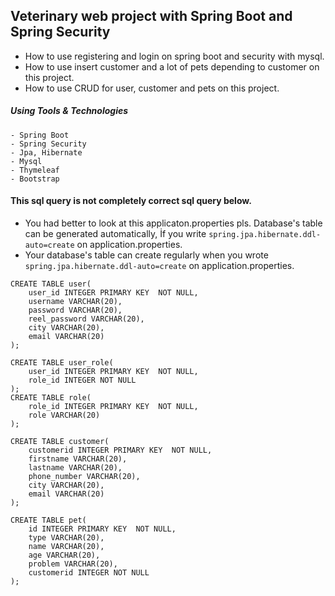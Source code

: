 ## Veterinary web project with Spring Boot and Spring Security
- How to use registering and login on spring boot and security with mysql.
- How to use insert customer and a lot of pets depending to customer on this project.
- How to use CRUD for user, customer and pets on this project.
##### Using Tools & Technologies
``` 
- Spring Boot
- Spring Security
- Jpa, Hibernate
- Mysql
- Thymeleaf
- Bootstrap
``` 
#### This sql query is not completely correct sql query below.
- You had better to look at this applicaton.properties pls. Database's table can be generated automatically, İf you write `spring.jpa.hibernate.ddl-auto=create` on application.properties.
- Your database's table can create regularly when you wrote `spring.jpa.hibernate.ddl-auto=create` on application.properties.
``` 
CREATE TABLE user(
    user_id INTEGER PRIMARY KEY  NOT NULL,
    username VARCHAR(20),
    password VARCHAR(20),
	reel_password VARCHAR(20),
    city VARCHAR(20),
    email VARCHAR(20)
);

CREATE TABLE user_role(
    user_id INTEGER PRIMARY KEY  NOT NULL,
    role_id INTEGER NOT NULL
);
CREATE TABLE role(
    role_id INTEGER PRIMARY KEY  NOT NULL,
    role VARCHAR(20)
);

CREATE TABLE customer(
    customerid INTEGER PRIMARY KEY  NOT NULL,
    firstname VARCHAR(20),
    lastname VARCHAR(20),
    phone_number VARCHAR(20),
    city VARCHAR(20),
    email VARCHAR(20)
);

CREATE TABLE pet(
    id INTEGER PRIMARY KEY  NOT NULL,
    type VARCHAR(20),
    name VARCHAR(20),
    age VARCHAR(20),
    problem VARCHAR(20),
    customerid INTEGER NOT NULL
);
``` 
